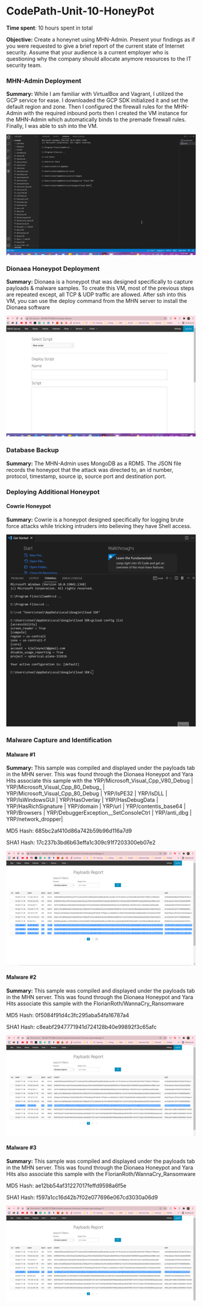# CodePath-Unit-10-HoneyPot

**Time spent**: 10 hours spent in total

**Objective:** Create a honeynet using MHN-Admin. Present your findings as if you were requested to give a brief report of the current state of Internet security. Assume that your audience is a current employer who is questioning why the company should allocate anymore resources to the IT security team.

### MHN-Admin Deployment 
**Summary:** While I am familiar with VirtualBox and Vagrant, I utilized the GCP service for ease. I downloaded the GCP SDK initialized it and set the default region and zone.
Then I configured the firewall rules for the MHN-Admin with the required inbound ports then I created the VM instance for the MHN-Admin which automatically binds to the premade firewall rules. Finally, I was able to ssh into the VM.

<img src="mhn-admin.gif">

### Dionaea Honeypot Deployment 

**Summary:** Dionaea is a honeypot that was designed specifically to capture payloads & malware samples. To create this VM, most of the previous steps are repeated except, all TCP & UDP traffic are allowed. After ssh into this VM, you can use the deploy command from the MHN server to install the Dionaea software

<img src="dionaea-honeypot.gif">

### Database Backup 

**Summary:** The MHN-Admin uses MongoDB as a RDMS. The JSON file records the honeypot that the attack was directed to, an id number, protocol, timestamp, source ip, source port and destination port.

### Deploying Additional Honeypot

#### Cowrie Honeypot

**Summary:** Cowrie is a honeypot designed specifically for logging brute force attacks while tricking intruders into believing they have Shell access.

<img src="cowrie-honeypot.gif">

### Malware Capture and Identification 

#### Malware #1

**Summary:** This sample was compiled and displayed under the payloads tab in the MHN server. This was found through the Dionaea Honeypot and Yara Hits associate this sample with the YRP/Microsoft_Visual_Cpp_V80_Debug | YRP/Microsoft_Visual_Cpp_80_Debug_ | YRP/Microsoft_Visual_Cpp_80_Debug | YRP/IsPE32 | YRP/IsDLL | YRP/IsWindowsGUI | YRP/HasOverlay | YRP/HasDebugData | YRP/HasRichSignature | YRP/domain | YRP/url | YRP/contentis_base64 | YRP/Browsers | YRP/DebuggerException__SetConsoleCtrl | YRP/anti_dbg | YRP/network_dropper|

MD5 Hash: 685bc2af410d86a742b59b96d116a7d9

SHA1 Hash: 17c237b3bd6b63effa1c309c91f7203300eb07e2

<img src="x1-malware.png">

#### Malware #2

**Summary:** This sample was compiled and displayed under the payloads tab in the MHN server. This was found through the Dionaea Honeypot and Yara Hits associate this sample with the FlorianRoth/WannaCry_Ransomware

MD5 Hash: 0f5084f91d4c3fc295aba54fa16787a4

SHA1 Hash: c8eabf2947771941d724128b40e99892f3c65afc

<img src="x2-malware.png">

#### Malware #3

**Summary:** This sample was compiled and displayed under the payloads tab in the MHN server. This was found through the Dionaea Honeypot and Yara Hits also associate this sample with the FlorianRoth/WannaCry_Ransomware

MD5 Hash: ae12bb54af31227017feffd9598a6f5e

SHA1 Hash: f597a1cc16d42b7f02e077696e067cd3030a06d9

<img src="x3-malware.png">
